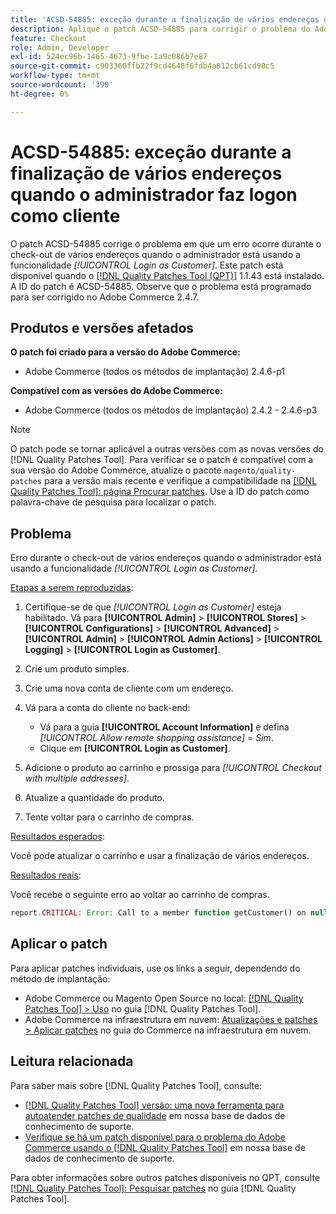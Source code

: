 ```yaml
---
title: 'ACSD-54885: exceção durante a finalização de vários endereços quando o administrador faz logon como cliente'
description: Aplique o patch ACSD-54885 para corrigir o problema do Adobe Commerce em que ocorre um erro durante a verificação de vários endereços quando o administrador está usando a funcionalidade *[!UICONTROL Login as Customer]*.
feature: Checkout
role: Admin, Developer
exl-id: 524ec96b-1465-4673-9fbe-1a9c086b7e87
source-git-commit: c903360ffb22f9cd4648f6fdb4a812cb61cd90c5
workflow-type: tm+mt
source-wordcount: '390'
ht-degree: 0%

---
```


# ACSD-54885: exceção durante a finalização de vários endereços quando o administrador faz logon como cliente

O patch ACSD-54885 corrige o problema em que um erro ocorre durante o check-out de vários endereços quando o administrador está usando a funcionalidade *[!UICONTROL Login as Customer]*. Este patch está disponível quando o [[!DNL Quality Patches Tool (QPT)]](/help/announcements/adobe-commerce-announcements/magento-quality-patches-released-new-tool-to-self-serve-quality-patches.md) 1.1.43 está instalado. A ID do patch é ACSD-54885. Observe que o problema está programado para ser corrigido no Adobe Commerce 2.4.7.

## Produtos e versões afetados

**O patch foi criado para a versão do Adobe Commerce:**

* Adobe Commerce (todos os métodos de implantação) 2.4.6-p1

**Compatível com as versões do Adobe Commerce:**

* Adobe Commerce (todos os métodos de implantação) 2.4.2 - 2.4.6-p3

>[!NOTE]
>
>O patch pode se tornar aplicável a outras versões com as novas versões do [!DNL Quality Patches Tool]. Para verificar se o patch é compatível com a sua versão do Adobe Commerce, atualize o pacote `magento/quality-patches` para a versão mais recente e verifique a compatibilidade na [[!DNL Quality Patches Tool]: página Procurar patches](https://experienceleague.adobe.com/tools/commerce-quality-patches/index.html). Use a ID do patch como palavra-chave de pesquisa para localizar o patch.

## Problema

Erro durante o check-out de vários endereços quando o administrador está usando a funcionalidade *[!UICONTROL Login as Customer]*.

<u>Etapas a serem reproduzidas</u>:

1. Certifique-se de que *[!UICONTROL Login as Customer]* esteja habilitado. Vá para **[!UICONTROL Admin]** > **[!UICONTROL Stores]** > **[!UICONTROL Configurations]** > **[!UICONTROL Advanced]** > **[!UICONTROL Admin]** > **[!UICONTROL Admin Actions]** > **[!UICONTROL Logging]** > **[!UICONTROL Login as Customer]**.
1. Crie um produto simples.
1. Crie uma nova conta de cliente com um endereço.
1. Vá para a conta do cliente no back-end:

   * Vá para a guia **[!UICONTROL Account Information]** e defina *[!UICONTROL Allow remote shopping assistance]* = *Sim*.
   * Clique em **[!UICONTROL Login as Customer]**.

1. Adicione o produto ao carrinho e prossiga para *[!UICONTROL Checkout with multiple addresses]*.
1. Atualize a quantidade do produto.
1. Tente voltar para o carrinho de compras.

<u>Resultados esperados</u>:

Você pode atualizar o carrinho e usar a finalização de vários endereços.

<u>Resultados reais</u>:

Você recebe o seguinte erro ao voltar ao carrinho de compras.

```PHP
report.CRITICAL: Error: Call to a member function getCustomer() on null in magento2ee/app/code/Magento/LoginAsCustomerLogging/Observer/LogUpdateQtyObserver.php:88
```

## Aplicar o patch

Para aplicar patches individuais, use os links a seguir, dependendo do método de implantação:

* Adobe Commerce ou Magento Open Source no local: [[!DNL Quality Patches Tool] > Uso](https://experienceleague.adobe.com/docs/commerce-operations/tools/quality-patches-tool/usage.html) no guia [!DNL Quality Patches Tool].
* Adobe Commerce na infraestrutura em nuvem: [Atualizações e patches > Aplicar patches](https://experienceleague.adobe.com/docs/commerce-cloud-service/user-guide/develop/upgrade/apply-patches.html) no guia do Commerce na infraestrutura em nuvem.

## Leitura relacionada

Para saber mais sobre [!DNL Quality Patches Tool], consulte:

* [[!DNL Quality Patches Tool] versão: uma nova ferramenta para autoatender patches de qualidade](/help/announcements/adobe-commerce-announcements/magento-quality-patches-released-new-tool-to-self-serve-quality-patches.md) em nossa base de dados de conhecimento de suporte.
* [Verifique se há um patch disponível para o problema do Adobe Commerce usando o [!DNL Quality Patches Tool]](/help/support-tools/patches-available-in-qpt-tool/check-patch-for-magento-issue-with-magento-quality-patches.md) em nossa base de dados de conhecimento de suporte.

Para obter informações sobre outros patches disponíveis no QPT, consulte [[!DNL Quality Patches Tool]: Pesquisar patches](https://experienceleague.adobe.com/tools/commerce-quality-patches/index.html) no guia [!DNL Quality Patches Tool].
